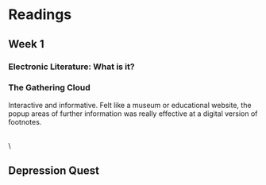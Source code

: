 # Readings

## Week 1

### Electronic Literature: What is it?

### The Gathering Cloud
Interactive and informative. Felt like a museum or educational website, the popup areas of further information was really effective at a digital version of footnotes.  

 \
 \
    
      
       
## Depression Quest

